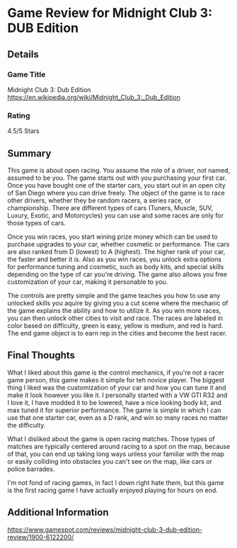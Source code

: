 # Game Review for Midnight Club 3: DUB Edition

## Details

### Game Title
Midnight Club 3: Dub Edition https://en.wikipedia.org/wiki/Midnight_Club_3:_Dub_Edition

### Rating
4.5/5 Stars

## Summary
This game is about open racing. You assume the role of a driver, not named, assumed to be you. The game starts out with you purchasing your first car. Once you have bought one of the starter cars, you start out in an open city of San Diego where you can drive freely. The object of the game is to race other drivers, whether they be random racers, a series race, or championship. There are different types of cars (Tuners, Muscle, SUV, Luxury, Exotic, and Motorcycles) you can use and some races are only for those types of cars.

Once you win races, you start wining prize money which can be used to purchase upgrades to your car, whether cosmetic or performance. The cars are also ranked from D (lowest) to A (highest). The higher rank of your car, the faster and better it is. Also as you win races, you unlock extra options for performance tuning and cosmetic, such as body kits, and special skills depending on the type of car you're driving. The game also allows you free customization of your car, making it personable to you.

The controls are pretty simple and the game teaches you how to use any unlocked skills you aquire by giving you a cut scene where the mechanic of the game explains the ability and how to utilize it. As you win more races, you can then unlock other cities to visit and race. The races are labeled in color based on difficulty, green is easy, yellow is medium, and red is hard. The end game object is to earn rep in the cities and become the best racer.

## Final Thoughts
What I liked about this game is the control mechanics, if you're not a racer game person, this game makes it simple for teh novice player. The biggest thing I liked was the customization of your car and how you can tune it and make it look however you like it. I personally started with a VW GTI R32 and I love it, I have modded it to be lowered, have a nice looking body kit, and max tuned it for superior performance. The game is simple in which I can use that one starter car, even as a D rank, and win so many races no matter the difficulty. 

What I disliked about the game is open racing matches. Those types of matches are typically centered around racing to a spot on the map, because of that, you can end up taking long ways unless your familiar with the map or easily colliding into obstacles you can't see on the map, like cars or police barrades.

I'm not fond of racing games, in fact I down right hate them, but this game is the first racing game I have actually enjoyed playing for hours on end.

## Additional Information
https://www.gamespot.com/reviews/midnight-club-3-dub-edition-review/1900-6122200/
